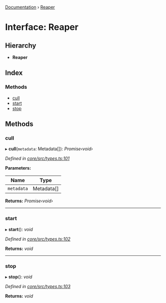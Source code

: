 [Documentation](../README.md) › [Reaper](reaper.md)

# Interface: Reaper

## Hierarchy

* **Reaper**

## Index

### Methods

* [cull](reaper.md#cull)
* [start](reaper.md#start)
* [stop](reaper.md#stop)

## Methods

###  cull

▸ **cull**(`metadata`: Metadata[]): *Promise‹void›*

*Defined in [core/src/types.ts:101](https://github.com/badbatch/cachemap/blob/f503e0e/packages/core/src/types.ts#L101)*

**Parameters:**

Name | Type |
------ | ------ |
`metadata` | Metadata[] |

**Returns:** *Promise‹void›*

___

###  start

▸ **start**(): *void*

*Defined in [core/src/types.ts:102](https://github.com/badbatch/cachemap/blob/f503e0e/packages/core/src/types.ts#L102)*

**Returns:** *void*

___

###  stop

▸ **stop**(): *void*

*Defined in [core/src/types.ts:103](https://github.com/badbatch/cachemap/blob/f503e0e/packages/core/src/types.ts#L103)*

**Returns:** *void*
